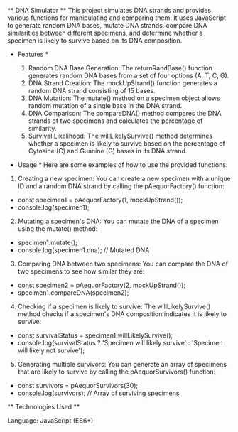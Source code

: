 ** DNA Simulator **
This project simulates DNA strands and provides various functions for manipulating and comparing them. It uses JavaScript to generate random DNA bases, mutate DNA strands, compare DNA similarities between different specimens, and determine whether a specimen is likely to survive based on its DNA composition.

* Features *
  1. Random DNA Base Generation: The returnRandBase() function generates random DNA bases from a set of four options (A, T, C, G).
  2. DNA Strand Creation: The mockUpStrand() function generates a random DNA strand consisting of 15 bases.
  3. DNA Mutation: The mutate() method on a specimen object allows random mutation of a single base in the DNA strand.
  4. DNA Comparison: The compareDNA() method compares the DNA strands of two specimens and calculates the percentage of similarity.
  5. Survival Likelihood: The willLikelySurvive() method determines whether a specimen is likely to survive based on the percentage of Cytosine (C) and Guanine (G) bases in its DNA strand.

* Usage *
Here are some examples of how to use the provided functions:

1. Creating a new specimen:
You can create a new specimen with a unique ID and a random DNA strand by calling the pAequorFactory() function:
  - const specimen1 = pAequorFactory(1, mockUpStrand());
  - console.log(specimen1);

2. Mutating a specimen's DNA:
You can mutate the DNA of a specimen using the mutate() method:
  - specimen1.mutate();
  - console.log(specimen1.dna);  // Mutated DNA

3. Comparing DNA between two specimens:
You can compare the DNA of two specimens to see how similar they are:
  - const specimen2 = pAequorFactory(2, mockUpStrand());
  - specimen1.compareDNA(specimen2);

4. Checking if a specimen is likely to survive:
The willLikelySurvive() method checks if a specimen's DNA composition indicates it is likely to survive:
  - const survivalStatus = specimen1.willLikelySurvive();
  - console.log(survivalStatus ? 'Specimen will likely survive' : 'Specimen will likely not survive');

5. Generating multiple survivors:
You can generate an array of specimens that are likely to survive by calling the pAequorSurvivors() function:
  - const survivors = pAequorSurvivors(30);
  - console.log(survivors);  // Array of surviving specimens

** Technologies Used **

Language: JavaScript (ES6+)
